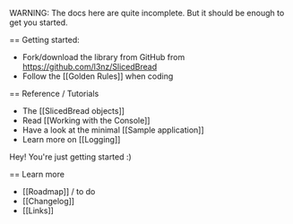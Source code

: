 WARNING: The docs here are quite incomplete. But it should be enough to get you started.

== Getting started:

- Fork/download the library from GitHub from https://github.com/l3nz/SlicedBread
- Follow the [[Golden Rules]] when coding


== Reference / Tutorials

- The [[SlicedBread objects]]
- Read [[Working with the Console]]
- Have a look at the minimal [[Sample application]]
- Learn more on [[Logging]]

Hey! You're just getting started :)

== Learn more

- [[Roadmap]] / to do
- [[Changelog]]
- [[Links]]



